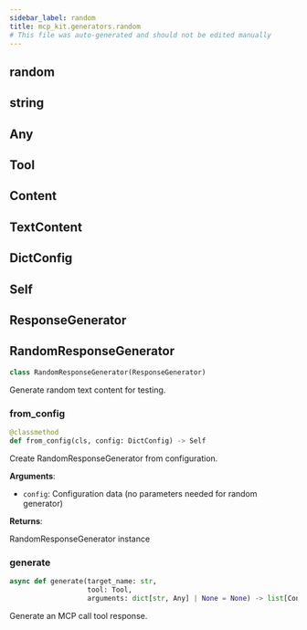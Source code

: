 ```yaml
---
sidebar_label: random
title: mcp_kit.generators.random
# This file was auto-generated and should not be edited manually
---
```


## random

## string

## Any

## Tool

## Content

## TextContent

## DictConfig

## Self

## ResponseGenerator

## RandomResponseGenerator

```python
class RandomResponseGenerator(ResponseGenerator)
```

Generate random text content for testing.

### from\_config

```python
@classmethod
def from_config(cls, config: DictConfig) -> Self
```

Create RandomResponseGenerator from configuration.

**Arguments**:

- `config`: Configuration data (no parameters needed for random generator)

**Returns**:

RandomResponseGenerator instance

### generate

```python
async def generate(target_name: str,
                   tool: Tool,
                   arguments: dict[str, Any] | None = None) -> list[Content]
```

Generate an MCP call tool response.

